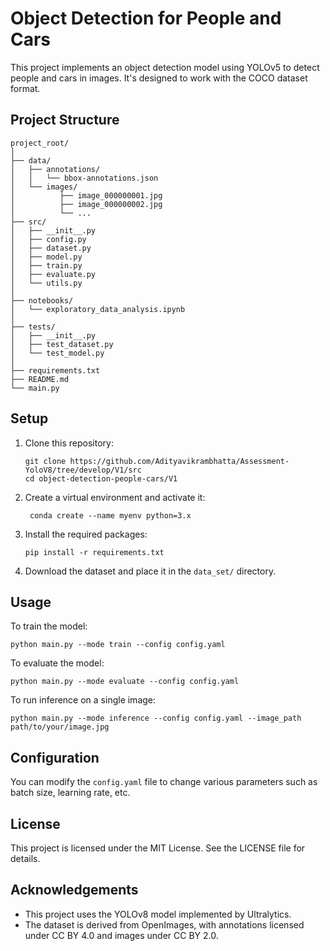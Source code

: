 # Object Detection for People and Cars

This project implements an object detection model using YOLOv5 to detect people and cars in images. It's designed to work with the COCO dataset format.

## Project Structure

```
project_root/
│
├── data/
│   ├── annotations/
│   │   └── bbox-annotations.json
│   └── images/
│          ├── image_000000001.jpg
│          ├── image_000000002.jpg
│          └── ...
├── src/
│   ├── __init__.py
│   ├── config.py
│   ├── dataset.py
│   ├── model.py
│   ├── train.py
│   ├── evaluate.py
│   └── utils.py
│
├── notebooks/
│   └── exploratory_data_analysis.ipynb
│
├── tests/
│   ├── __init__.py
│   ├── test_dataset.py
│   └── test_model.py
│
├── requirements.txt
├── README.md
└── main.py
```

## Setup

1. Clone this repository:
   ```
   git clone https://github.com/Adityavikrambhatta/Assessment-YoloV8/tree/develop/V1/src
   cd object-detection-people-cars/V1
   ```

2. Create a virtual environment and activate it:
   ```
    conda create --name myenv python=3.x
   ```

3. Install the required packages:
   ```
   pip install -r requirements.txt
   ```

4. Download the dataset and place it in the `data_set/` directory.

## Usage

To train the model:
```
python main.py --mode train --config config.yaml
```

To evaluate the model:
```
python main.py --mode evaluate --config config.yaml
```

To run inference on a single image:
```
python main.py --mode inference --config config.yaml --image_path path/to/your/image.jpg
```

## Configuration

You can modify the `config.yaml` file to change various parameters such as batch size, learning rate, etc.

## License

This project is licensed under the MIT License. See the LICENSE file for details.

## Acknowledgements

- This project uses the YOLOv8 model implemented by Ultralytics.
- The dataset is derived from OpenImages, with annotations licensed under CC BY 4.0 and images under CC BY 2.0.
